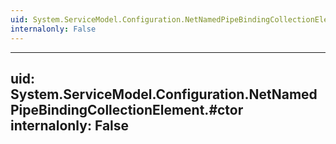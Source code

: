 ```yaml
---
uid: System.ServiceModel.Configuration.NetNamedPipeBindingCollectionElement
internalonly: False
---
```


---
uid: System.ServiceModel.Configuration.NetNamedPipeBindingCollectionElement.#ctor
internalonly: False
---
